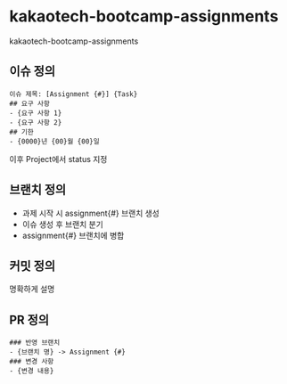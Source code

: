 # kakaotech-bootcamp-assignments
kakaotech-bootcamp-assignments

## 이슈 정의
```
이슈 제목: [Assignment {#}] {Task}
## 요구 사항
- {요구 사항 1}
- {요구 사항 2}
## 기한
- {0000}년 {00}월 {00}일
```
이후 Project에서 status 지정

## 브랜치 정의
- 과제 시작 시 assignment{#} 브랜치 생성
- 이슈 생성 후 브랜치 분기
- assignment{#} 브랜치에 병합

## 커밋 정의
명확하게 설명

## PR 정의
```
### 반영 브랜치
- {브랜치 명} -> Assignment {#}
### 변경 사항
- {변경 내용}
